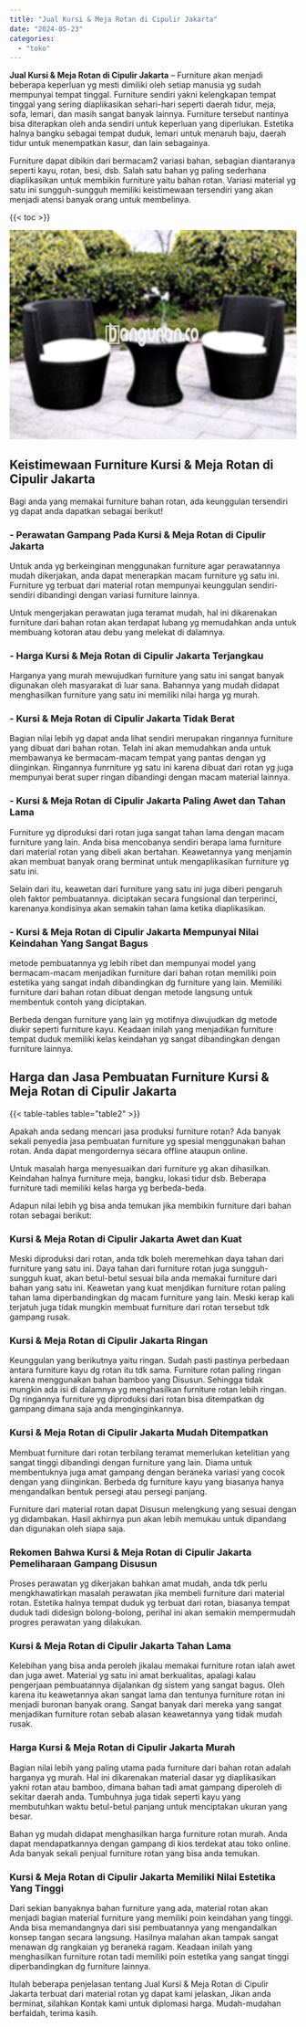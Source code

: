 ```yaml
---
title: "Jual Kursi & Meja Rotan di Cipulir Jakarta"
date: "2024-05-23"
categories: 
  - "toko"
---
```


**Jual Kursi & Meja Rotan di Cipulir Jakarta** – Furniture akan menjadi beberapa keperluan yg mesti dimiliki oleh setiap manusia yg sudah mempunyai tempat tinggal. Furniture sendiri yakni kelengkapan tempat tinggal yang sering diaplikasikan sehari-hari seperti daerah tidur, meja, sofa, lemari, dan masih sangat banyak lainnya. Furniture tersebut nantinya bisa diterapkan oleh anda sendiri untuk keperluan yang diperlukan. Estetika halnya bangku sebagai tempat duduk, lemari untuk menaruh baju, daerah tidur untuk menempatkan kasur, dan lain sebagainya.

Furniture dapat dibikin dari bermacam2 variasi bahan, sebagian diantaranya seperti kayu, rotan, besi, dsb. Salah satu bahan yg paling sederhana diaplikasikan untuk membikin furniture yaitu bahan rotan. Variasi material yg satu ini sungguh-sungguh memiliki keistimewaan tersendiri yang akan menjadi atensi banyak orang untuk membelinya.

{{< toc >}}

![Jual Kursi & Meja Rotan di Cipulir Jakarta](/images/kursi-meja-rotan-murah51.png)

## Keistimewaan Furniture Kursi & Meja Rotan di Cipulir Jakarta

Bagi anda yang memakai furniture bahan rotan, ada keunggulan tersendiri yg dapat anda dapatkan sebagai berikut!

### \- Perawatan Gampang Pada Kursi & Meja Rotan di Cipulir Jakarta

Untuk anda yg berkeinginan menggunakan furniture agar perawatannya mudah dikerjakan, anda dapat menerapkan macam furniture yg satu ini. Furniture yg terbuat dari material rotan mempunyai keunggulan sendiri-sendiri dibandingi dengan variasi furniture lainnya.

Untuk mengerjakan perawatan juga teramat mudah, hal ini dikarenakan furniture dari bahan rotan akan terdapat lubang yg memudahkan anda untuk membuang kotoran atau debu yang melekat di dalamnya.

### \- Harga Kursi & Meja Rotan di Cipulir Jakarta Terjangkau

Harganya yang murah mewujudkan furniture yang satu ini sangat banyak digunakan oleh masyarakat di luar sana. Bahannya yang mudah didapat menghasilkan furniture yang satu ini memiliki nilai harga yg murah.

### \- Kursi & Meja Rotan di Cipulir Jakarta Tidak Berat

Bagian nilai lebih yg dapat anda lihat sendiri merupakan ringannya furniture yang dibuat dari bahan rotan. Telah ini akan memudahkan anda untuk membawanya ke bermacam-macam tempat yang pantas dengan yg diinginkan. Ringannya funrniture yg satu ini karena dibuat dari rotan yg juga mempunyai berat super ringan dibandingi dengan macam material lainnya.

### \- Kursi & Meja Rotan di Cipulir Jakarta Paling Awet dan Tahan Lama

Furniture yg diproduksi dari rotan juga sangat tahan lama dengan macam furniture yang lain. Anda bisa mencobanya sendiri berapa lama furniture dari material rotan yang dibeli akan bertahan. Keawetannya yang menjamin akan membuat banyak orang berminat untuk mengaplikasikan furniture yg satu ini.

Selain dari itu, keawetan dari furniture yang satu ini juga diberi pengaruh oleh faktor pembuatannya. diciptakan secara fungsional dan terperinci, karenanya kondisinya akan semakin tahan lama ketika diaplikasikan.

### \- Kursi & Meja Rotan di Cipulir Jakarta Mempunyai Nilai Keindahan Yang Sangat Bagus

metode pembuatannya yg lebih ribet dan mempunyai model yang bermacam-macam menjadikan furniture dari bahan rotan memiliki poin estetika yang sangat indah dibandingkan dg furniture yang lain. Memiliki furniture dari bahan rotan dibuat dengan metode langsung untuk membentuk contoh yang diciptakan.

Berbeda dengan furniture yang lain yg motifnya diwujudkan dg metode diukir seperti furniture kayu. Keadaan inilah yang menjadikan furniture tempat duduk memiliki kelas keindahan yg sangat dibandingkan dengan furniture lainnya.

## Harga dan Jasa Pembuatan Furniture Kursi & Meja Rotan di Cipulir Jakarta

{{< table-tables table="table2" >}}

Apakah anda sedang mencari jasa produksi furniture rotan? Ada banyak sekali penyedia jasa pembuatan furniture yg spesial menggunakan bahan rotan. Anda dapat mengordernya secara offline ataupun online.

Untuk masalah harga menyesuaikan dari furniture yg akan dihasilkan. Keindahan halnya furniture meja, bangku, lokasi tidur dsb. Beberapa furniture tadi memiliki kelas harga yg berbeda-beda.

Adapun nilai lebih yg bisa anda temukan jika membikin furniture dari bahan rotan sebagai berikut:

### Kursi & Meja Rotan di Cipulir Jakarta Awet dan Kuat

Meski diproduksi dari rotan, anda tdk boleh meremehkan daya tahan dari furniture yang satu ini. Daya tahan dari furniture rotan juga sungguh-sungguh kuat, akan betul-betul sesuai bila anda memakai furniture dari bahan yang satu ini. Keawetan yang kuat menjdikan furniture rotan paling tahan lama diperbandingkan dg macam furniture yang lain. Meski kerap kali terjatuh juga tidak mungkin membuat furniture dari rotan tersebut tdk gampang rusak.

### Kursi & Meja Rotan di Cipulir Jakarta Ringan

Keunggulan yang berikutnya yaitu ringan. Sudah pasti pastinya perbedaan antara furniture kayu dg rotan itu tdk sama. Furniture rotan paling ringan karena menggunakan bahan bamboo yang Disusun. Sehingga tidak mungkin ada isi di dalamnya yg menghasilkan furniture rotan lebih ringan. Dg ringannya furniture yg diproduksi dari rotan bisa ditempatkan dg gampang dimana saja anda menginginkannya.

### Kursi & Meja Rotan di Cipulir Jakarta Mudah Ditempatkan

Membuat furniture dari rotan terbilang teramat memerlukan ketelitian yang sangat tinggi dibandingi dengan furniture yang lain. Diama untuk membentuknya juga amat gampang dengan beraneka variasi yang cocok dengan yang diinginkan. Berbeda dg furniture kayu yang biasanya hanya mengandalkan bentuk persegi atau persegi panjang.

Furniture dari material rotan dapat Disusun melengkung yang sesuai dengan yg didambakan. Hasil akhirnya pun akan lebih memukau untuk dipandang dan digunakan oleh siapa saja.

### Rekomen Bahwa Kursi & Meja Rotan di Cipulir Jakarta Pemeliharaan Gampang Disusun

Proses perawatan yg dikerjakan bahkan amat mudah, anda tdk perlu mengkhawatirkan masalah perawatan jika membeli furniture dari material rotan. Estetika halnya tempat duduk yg terbuat dari rotan, biasanya tempat duduk tadi didesign bolong-bolong, perihal ini akan semakin mempermudah progres perawatan yang dilakukan.

### Kursi & Meja Rotan di Cipulir Jakarta Tahan Lama

Kelebihan yang bisa anda peroleh jikalau memakai furniture rotan ialah awet dan juga awet. Material yg satu ini amat berkualitas, apalagi kalau pengerjaan pembuatannya dijalankan dg sistem yang sangat bagus. Oleh karena itu keawetannya akan sangat lama dan tentunya furniture rotan ini menjadi buronan banyak orang. Sangat banyak dari mereka yang sangat menjadikan furniture rotan sebab alasan keawetannya yang tidak mudah rusak.

### Harga Kursi & Meja Rotan di Cipulir Jakarta Murah

Bagian nilai lebih yang paling utama pada furniture dari bahan rotan adalah harganya yg murah. Hal ini dikarenakan material dasar yg diaplikasikan yakni rotan atau bamboo, dimana bahan tadi amat gampang diperoleh di sekitar daerah anda. Tumbuhnya juga tidak seperti kayu yang membutuhkan waktu betul-betul panjang untuk menciptakan ukuran yang besar.

Bahan yg mudah didapat menghasilkan harga furniture rotan murah. Anda dapat mendapatkannya dengan gampang di kios terdekat atau toko online. Ada banyak sekali penjual furniture rotan yang bisa anda temukan.

### Kursi & Meja Rotan di Cipulir Jakarta Memiliki Nilai Estetika Yang Tinggi

Dari sekian banyaknya bahan furniture yang ada, material rotan akan menjadi bagian material furniture yang memiliki poin keindahan yang tinggi. Anda bisa memandangnya dari sisi pembuatannya yang mengandalkan konsep tangan secara langsung. Hasilnya malahan akan tampak sangat menawan dg rangkaian yg beraneka ragam. Keadaan inilah yang menghasilkan furniture rotan tadi memiliki poin estetika yang sangat tinggi diperbandingkan dg furniture lainnya.

Itulah beberapa penjelasan tentang Jual Kursi & Meja Rotan di Cipulir Jakarta terbuat dari material rotan yg dapat kami jelaskan, Jikan anda berminat, silahkan Kontak kami untuk diplomasi harga. Mudah-mudahan berfaidah, terima kasih.
